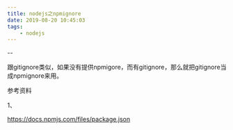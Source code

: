 ```yaml
---
title: nodejs之npmignore
date: 2019-08-20 10:45:03
tags:
	- nodejs
---
```


--

跟gitignore类似，如果没有提供npmigore，而有gitignore，那么就把gitignore当成npmignore来用。



参考资料

1、

https://docs.npmjs.com/files/package.json